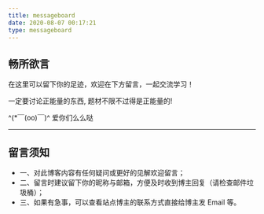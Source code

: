```yaml
---
title: messageboard
date: 2020-08-07 00:17:21
type: messageboard
---
```


## 畅所欲言

在这里可以留下你的足迹，欢迎在下方留言，一起交流学习！

一定要讨论正能量的东西, 题材不限不过得是正能量的!

^(*￣(oo)￣)^ 爱你们么么哒

---

## 留言须知

- 一、对此博客内容有任何疑问或更好的见解欢迎留言；
- 二、留言时建议留下你的昵称与邮箱，方便及时收到博主回复（请检查邮件垃圾桶）；
- 三、如果有急事，可以查看站点博主的联系方式直接给博主发 Email 等。
